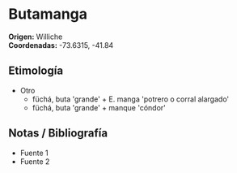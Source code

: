 # Butamanga

**Origen:** Williche  
**Coordenadas:** -73.6315, -41.84

## Etimología
- Otro
    - füchá, buta 'grande' + E. manga 'potrero o corral alargado'
    - füchá, buta 'grande' + manque 'cóndor'

## Notas / Bibliografía
- Fuente 1
- Fuente 2


